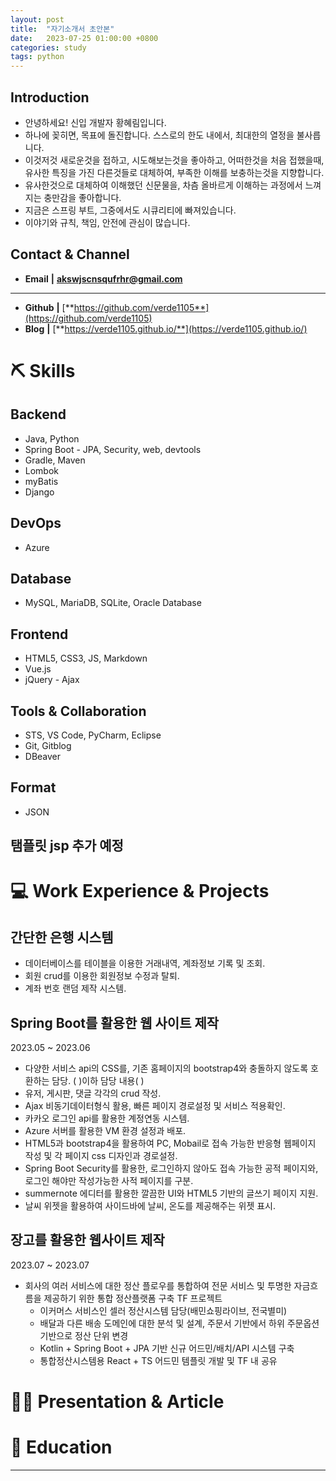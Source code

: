 ```yaml
---
layout: post
title:  "자기소개서 초안본"
date:   2023-07-25 01:00:00 +0800
categories: study
tags: python
---
```

## Introduction

- 안녕하세요! 신입 개발자 황혜림입니다.
- 하나에 꽂히면, 목표에 돌진합니다. 스스로의 한도 내에서, 최대한의 열정을 불사릅니다.
- 이것저것 새로운것을 접하고, 시도해보는것을 좋아하고, 어떠한것을 처음 접했을때, 유사한 특징을 가진 다른것들로 대체하여, 부족한 이해를 보충하는것을 지향합니다.
- 유사한것으로 대체하여 이해했던 신문물을, 차츰 올바르게 이해하는 과정에서 느껴지는 충만감을 좋아합니다. 
- 지금은 스프링 부트, 그중에서도 시큐리티에 빠져있습니다.
- 이야기와 규칙, 책임, 안전에 관심이 많습니다. 

## Contact & Channel

- **Email** **|** **akswjscnsqufrhr@gmail.com**

---

- **Github** **|** [**https://github.com/verde1105**](https://github.com/verde1105)
- **Blog** **|** [**https://verde1105.github.io/**](https://verde1105.github.io/)

# ⛏️ Skills
## Backend

- Java, Python
- Spring Boot - JPA, Security, web, devtools
- Gradle, Maven
- Lombok
- myBatis
- Django

## DevOps

- Azure

## Database

- MySQL, MariaDB, SQLite, Oracle Database

## Frontend

- HTML5, CSS3, JS, Markdown
- Vue.js
- jQuery - Ajax

## Tools & Collaboration

- STS, VS Code, PyCharm, Eclipse
- Git, Gitblog
- DBeaver

## Format

- JSON

## 탬플릿 jsp 추가 예정

# 💻 Work Experience & Projects
## 간단한 은행 시스템
- 데이터베이스를 테이블을 이용한 거래내역, 계좌정보 기록 및 조회.
- 회원 crud를 이용한 회원정보 수정과 탈퇴.
- 계좌 번호 랜덤 제작 시스템.
    
    
## Spring Boot를 활용한 웹 사이트 제작
2023.05 ~ 2023.06

- 다양한 서비스 api의 CSS를, 기존 홈페이지의 bootstrap4와 충돌하지 않도록 호환하는 담당.
(   )이하 담당 내용(   )
- 유저, 게시판, 댓글 각각의 crud 작성.
- Ajax 비동기데이터형식 활용, 빠른 페이지 경로설정 및 서비스 적용확인.
- 카카오 로그인 api를 활용한 계정연동 시스템.
- Azure 서버를 활용한 VM 환경 설정과 배포.
- HTML5과 bootstrap4을 활용하여 PC, Mobail로 접속 가능한 반응형 웹페이지 작성 및 각 페이지 css 디자인과 경로설정.   
- Spring Boot Security를 활용한, 로그인하지 않아도 접속 가능한 공적 페이지와, 로그인 해야만 작성가능한 사적 페이지를 구분.
- summernote 에디터를 활용한 깔끔한 UI와 HTML5 기반의 글쓰기 페이지 지원.
- 날씨 위젯을 활용하여 사이드바에 날씨, 온도를 제공해주는 위젯 표시.

## 장고를 활용한 웹사이트 제작

2023.07 ~ 2023.07

- 회사의 여러 서비스에 대한 정산 플로우를 통합하여 전문 서비스 및 투명한 자금흐름을 제공하기 위한 통합 정산플랫폼 구축 TF 프로젝트
    - 이커머스 서비스인 셀러 정산시스템 담당(배민쇼핑라이브, 전국별미)
    - 배달과 다른 배송 도메인에 대한 분석 및 설계, 주문서 기반에서 하위 주문옵션 기반으로 정산 단위 변경
    - Kotlin + Spring Boot + JPA 기반 신규 어드민/배치/API 시스템 구축
    - 통합정산시스템용 React + TS 어드민 템플릿 개발 및 TF 내 공유

# ✍🏻 Presentation & Article



# 📄 Education

---
